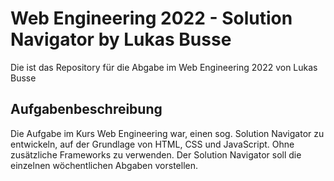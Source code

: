 # Web Engineering 2022 - Solution Navigator by Lukas Busse
Die ist das Repository für die Abgabe im Web Engineering 2022 von Lukas Busse

## Aufgabenbeschreibung
Die Aufgabe im Kurs Web Engineering war, einen sog. Solution Navigator zu entwickeln, auf der Grundlage von HTML, CSS und JavaScript. Ohne zusätzliche Frameworks zu verwenden.
Der Solution Navigator soll die einzelnen wöchentlichen Abgaben vorstellen. 


